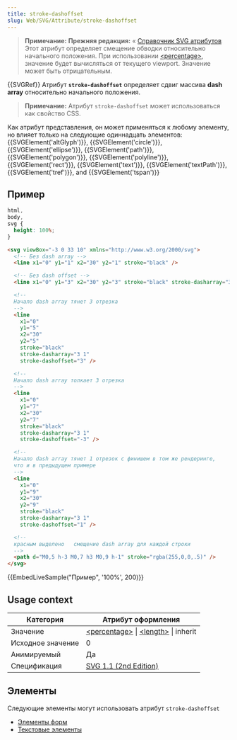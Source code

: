 ```yaml
---
title: stroke-dashoffset
slug: Web/SVG/Attribute/stroke-dashoffset
---
```


> **Примечание:** **Прежняя редакция:** « [Справочник SVG атрибутов](/ru/docs/Web/SVG/Attribute)
> Этот атрибут определяет смещение обводки относительно начального положения.
> При использовании [\<percentage>](/ru/docs/SVG/Content_type#percentage), значение будет вычисляться от текущего viewport.
> Значение может быть отрицательным.

{{SVGRef}}
Атрибут **`stroke-dashoffset`** определяет сдвиг массива **dash array** относительно начального положения.

> **Примечание:** Атрибут `stroke-dashoffset` может использоваться как свойство CSS.

Как атрибут представления, он может применяться к любому элементу, но влияет только на следующие одиннадцать элементов: {{SVGElement('altGlyph')}}, {{SVGElement('circle')}}, {{SVGElement('ellipse')}}, {{SVGElement('path')}}, {{SVGElement('polygon')}}, {{SVGElement('polyline')}}, {{SVGElement('rect')}}, {{SVGElement('text')}}, {{SVGElement('textPath')}}, {{SVGElement('tref')}}, and {{SVGElement('tspan')}}

## Пример

```css hidden
html,
body,
svg {
  height: 100%;
}
```

```html
<svg viewBox="-3 0 33 10" xmlns="http://www.w3.org/2000/svg">
  <!-- Без dash array -->
  <line x1="0" y1="1" x2="30" y2="1" stroke="black" />

  <!-- Без dash offset -->
  <line x1="0" y1="3" x2="30" y2="3" stroke="black" stroke-dasharray="3 1" />

  <!--
  Начало dash array тянет 3 отрезка
  -->
  <line
    x1="0"
    y1="5"
    x2="30"
    y2="5"
    stroke="black"
    stroke-dasharray="3 1"
    stroke-dashoffset="3" />

  <!--
  Начало dash array толкает 3 отрезка
  -->
  <line
    x1="0"
    y1="7"
    x2="30"
    y2="7"
    stroke="black"
    stroke-dasharray="3 1"
    stroke-dashoffset="-3" />

  <!--
  Начало dash array тянет 1 отрезок с финишем в том же рендеринге,
  что и в предыдущем примере
  -->
  <line
    x1="0"
    y1="9"
    x2="30"
    y2="9"
    stroke="black"
    stroke-dasharray="3 1"
    stroke-dashoffset="1" />

  <!--
  красным выделено   смещение dash array для каждой строки
  -->
  <path d="M0,5 h-3 M0,7 h3 M0,9 h-1" stroke="rgba(255,0,0,.5)" />
</svg>
```

{{EmbedLiveSample("Пример", '100%', 200)}}

## Usage context

| Категория         | Атрибут оформления                                                                              |
| ----------------- | ----------------------------------------------------------------------------------------------- |
| Значение          | [\<percentage>](/ru/docs/Web/SVG#percentage) \| [\<length>](/ru/docs/Web/SVG#length) \| inherit |
| Исходное значение | 0                                                                                               |
| Анимируемый       | Да                                                                                              |
| Спецификация      | [SVG 1.1 (2nd Edition)](https://www.w3.org/TR/SVG11/painting.html#StrokeDashoffsetProperty)     |

## Элементы

Следующие элементы могут использовать атрибут `stroke-dashoffset`

- [Элементы форм](/ru/docs/SVG/Element#shape)
- [Текстовые элементы](/ru/docs/SVG/Element#textcontent)
